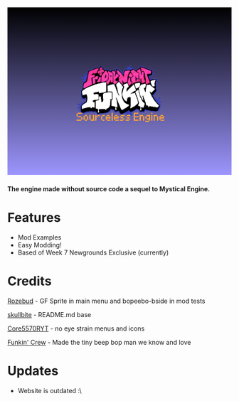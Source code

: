 ![logo](logoBumpin.png)
---

**The engine made without source code a sequel to Mystical Engine.**

# Features
- Mod Examples
- Easy Modding!
- Based of Week 7 Newgrounds Exclusive (currently)
# Credits
[Rozebud](https://github.com/ThatRozebudDude) - GF Sprite in main menu and bopeebo-bside in mod tests


[skullbite](https://github.com/skullbite) - README.md base


[Core5570RYT](https://github.com/Core5570RYT) - no eye strain menus and icons


[Funkin' Crew](https://github.com/FunkinCrew) - Made the tiny beep bop man we know and love


# Updates
-  Website is outdated :\



